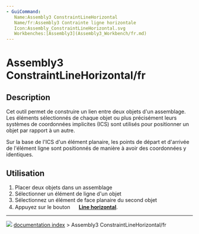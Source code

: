 ```yaml
---
- GuiCommand:
   Name:Assembly3 ConstraintLineHorizontal
   Name/fr:Assembly3 Contrainte ligne horizontale
   Icon:Assembly_ConstraintLineHorizontal.svg
   Workbenches:[Assembly3](Assembly3_Workbench/fr.md)
---
```


# Assembly3 ConstraintLineHorizontal/fr

## Description

Cet outil permet de construire un lien entre deux objets d\'un assemblage. Les éléments sélectionnés de chaque objet ou plus précisément leurs systèmes de coordonnées implicites (ICS) sont utilisés pour positionner un objet par rapport à un autre.

Sur la base de l\'ICS d\'un élément planaire, les points de départ et d\'arrivée de l\'élément ligne sont positionnés de manière à avoir des coordonnées y identiques.

## Utilisation

1.  Placer deux objets dans un assemblage
2.  Sélectionner un élément de ligne d\'un objet
3.  Sélectionnez un élément de face planaire du second objet
4.  Appuyez sur le bouton **<img src="images/Assembly_ConstraintLineHorizontal.svg" width=16px> [Line horizontal](Assembly3_ConstraintLineHorizontal/fr.md)**.



---
![](images/Button_right.svg) [documentation index](../README.md) > Assembly3 ConstraintLineHorizontal/fr
